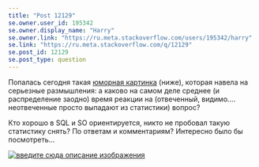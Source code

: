 ```yaml
---
title: "Post 12129"
se.owner.user_id: 195342
se.owner.display_name: "Harry"
se.owner.link: "https://ru.meta.stackoverflow.com/users/195342/harry"
se.link: "https://ru.meta.stackoverflow.com/q/12129"
se.post_id: 12129
se.post_type: question
---
```

<p>Попалась сегодня такая <a href="https://t.me/math_and_physics2013/3511" rel="nofollow noreferrer">юморная картинка</a> (ниже), которая навела на серьезные размышления: а каково на самом деле среднее (и распределение заодно) время реакции на (отвеченный, видимо.... неотвеченные просто выпадают из статистики) вопрос?</p>
<p>Кто хорошо в SQL и SO ориентируется, никто не пробовал такую статистику снять? По ответам и комментариям? Интересно было бы посмотреть...</p>
<p><a href="https://i.stack.imgur.com/33rPz.jpg" rel="nofollow noreferrer"><img src="https://i.stack.imgur.com/33rPz.jpg" alt="введите сюда описание изображения" /></a></p>
